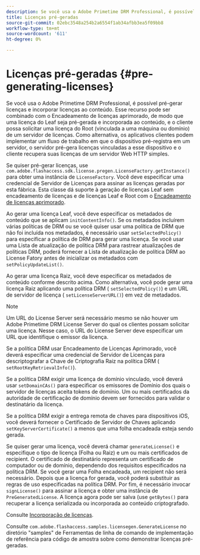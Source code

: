```yaml
---
description: Se você usa o Adobe Primetime DRM Professional, é possível pré-gerar licenças e incorporar licenças ao conteúdo. Esse recurso pode ser combinado com o Encadeamento de licenças aprimorado, de modo que uma licença do Leaf seja pré-gerada e incorporada ao conteúdo, e o cliente possa solicitar uma licença do Root (vinculada a uma máquina ou domínio) de um servidor de licenças. Como alternativa, os aplicativos clientes podem implementar um fluxo de trabalho em que o dispositivo pré-registra em um servidor, o servidor pré-gera licenças vinculadas a esse dispositivo e o cliente recupera suas licenças de um servidor Web HTTP simples.
title: Licenças pré-geradas
source-git-commit: 02ebc3548a254b2a6554f1ab34afbb3ea5f09bb8
workflow-type: tm+mt
source-wordcount: '611'
ht-degree: 0%

---
```


# Licenças pré-geradas {#pre-generating-licenses}

Se você usa o Adobe Primetime DRM Professional, é possível pré-gerar licenças e incorporar licenças ao conteúdo. Esse recurso pode ser combinado com o Encadeamento de licenças aprimorado, de modo que uma licença do Leaf seja pré-gerada e incorporada ao conteúdo, e o cliente possa solicitar uma licença do Root (vinculada a uma máquina ou domínio) de um servidor de licenças. Como alternativa, os aplicativos clientes podem implementar um fluxo de trabalho em que o dispositivo pré-registra em um servidor, o servidor pré-gera licenças vinculadas a esse dispositivo e o cliente recupera suas licenças de um servidor Web HTTP simples.

Se quiser pré-gerar licenças, use `com.adobe.flashaccess.sdk.license.pregen.LicenseFactory.getInstance()` para obter uma instância de `LicenseFactory`. Você deve especificar uma credencial de Servidor de Licenças para assinar as licenças geradas por esta fábrica. Esta classe dá suporte à geração de licenças Leaf sem encadeamento de licenças e de licenças Leaf e Root com o [Encadeamento de licenças aprimorado](../../protecting-content/implementing-the-license-server/license-chaining/gen-enhanced-license-chaining.md).

Ao gerar uma licença Leaf, você deve especificar os metadados de conteúdo que se aplicam `initContentInfo()`. Se os metadados incluírem várias políticas de DRM ou se você quiser usar uma política de DRM que não foi incluída nos metadados, é necessário usar `setSelectedPolicy()` para especificar a política de DRM para gerar uma licença. Se você usar uma Lista de atualização de política DRM para rastrear atualizações de políticas DRM, poderá fornecer a Lista de atualização de política DRM ao License Fatory antes de inicializar os metadados com `setPolicyUpdateList()`.

Ao gerar uma licença Raiz, você deve especificar os metadados de conteúdo conforme descrito acima. Como alternativa, você pode gerar uma licença Raiz aplicando uma política DRM ( `setSelectedPolicy()`) e um URL de servidor de licença ( `setLicenseServerURL()`) em vez de metadados.

>[!NOTE]
>
>Um URL do License Server será necessário mesmo se não houver um Adobe Primetime DRM License Server do qual os clientes possam solicitar uma licença. Nesse caso, o URL do License Server deve especificar um URL que identifique o emissor da licença.

Se a política DRM usar Encadeamento de Licenças Aprimorado, você deverá especificar uma credencial de Servidor de Licenças para descriptografar a Chave de Criptografia Raiz na política DRM ( `setRootKeyRetrievalInfo()`).

Se a política DRM exigir uma licença de domínio vinculado, você deverá usar `setDomainCAs()` para especificar os emissores de Domínio dos quais o servidor de licenças aceita tokens de domínio. Um ou mais certificados da autoridade de certificação de domínio devem ser fornecidos para validar o destinatário da licença.

Se a política DRM exigir a entrega remota de chaves para dispositivos iOS, você deverá fornecer o Certificado de Servidor de Chaves aplicando `setKeyServerCertificate()` a menos que uma folha encadeada esteja sendo gerada.

Se quiser gerar uma licença, você deverá chamar `generateLicense()` e especifique o tipo de licença (Folha ou Raiz) e um ou mais certificados de recipient. O certificado de destinatário representa um certificado de computador ou de domínio, dependendo dos requisitos especificados na política DRM. Se você gerar uma Folha encadeada, um recipient não será necessário. Depois que a licença for gerada, você poderá substituir as regras de uso especificadas na política DRM. Por fim, é necessário invocar `signLicense()` para assinar a licença e obter uma instância de `PreGeneratedLicense`. A licença agora pode ser salva (use `getBytes()` para recuperar a licença serializada ou incorporada ao conteúdo criptografado.

Consulte [Incorporação de licenças](../../protecting-content/pre-generating-and-embedded-licenses/embedding-licenses.md).

Consulte `com.adobe.flashaccess.samples.licensegen.GenerateLicense` no diretório &quot;samples&quot; de Ferramentas de linha de comando de implementação de referência para código de amostra sobre como demonstrar licenças pré-geradas.
